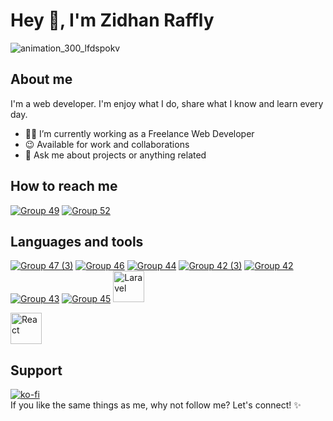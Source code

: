 # Hey 👋, I'm Zidhan Raffly

![animation_300_lfdspokv](https://user-images.githubusercontent.com/91236883/226098780-90390f59-ba5a-407c-8a1d-9c10a22c73b0.gif)

## About me

I'm a web developer. I'm enjoy what I do, share what I know and learn every day.

- 🐱‍💻 I’m currently working as a Freelance Web Developer
- 😉 Available for work and collaborations
- 💬 Ask me about projects or anything related

## How to reach me

<a href="https://www.linkedin.com/in/zidhan-raffly/">![Group 49](https://user-images.githubusercontent.com/91236883/226100702-9756896b-e358-4db4-b145-30fee97b31bb.svg)</a>
<a href="https://www.instagram.com/ziidhan.rraffly_/">![Group 52](https://user-images.githubusercontent.com/91236883/226110474-6854bb95-e698-4536-9d96-5d594abb9e44.svg)</a>

## Languages and tools

<a href="https://figma.com/">![Group 47 (3)](https://user-images.githubusercontent.com/91236883/226100455-88c79844-aca9-4ba7-a5cc-80717f9dd514.svg)</a>
<a href="https://www.w3schools.com/html/">![Group 46](https://user-images.githubusercontent.com/91236883/226100197-50f618c0-276d-40c4-9205-5e6034500d07.svg)</a>
<a href="https://www.w3schools.com/css/">![Group 44](https://user-images.githubusercontent.com/91236883/226099967-aeda7007-24ab-40c0-88ff-9bf7959af4a0.svg)</a>
<a href="https://getbootstrap.com/">![Group 42 (3)](https://user-images.githubusercontent.com/91236883/226099820-36a28075-4baf-4b73-a239-639b08537406.svg)</a>
<a href="https://tailwindcss.com/">![Group 42](https://user-images.githubusercontent.com/91236883/235284489-e5bb1614-f3ca-4c98-b2f1-effeba51f8f0.svg)</a>
<a href="https://www.php.net/">![Group 43](https://user-images.githubusercontent.com/91236883/235284673-e25375fa-3d10-4b0c-80b2-3bc2d6070639.svg)</a>
<a href="https://www.mysql.com/">![Group 45](https://user-images.githubusercontent.com/91236883/226100099-42c37802-d7eb-4add-a41a-76f39fb02de7.svg)</a>
<a href="https://laravel.com/">
<img src="https://upload.wikimedia.org/wikipedia/commons/9/9a/Laravel.svg" alt="Laravel" width="50"/>
</a>

<a href="https://react.dev/">
    <img src="https://upload.wikimedia.org/wikipedia/commons/a/a7/React-icon.svg" alt="React" width="50"/>
</a>

## Support

[![ko-fi](https://ko-fi.com/img/githubbutton_sm.svg)](https://ko-fi.com/N4N6KX1A1) </br>
If you like the same things as me, why not follow me? Let's connect! ✨
